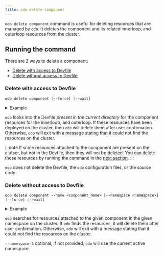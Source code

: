 ```yaml
---
title: odo delete component
---
```


`odo delete component` command is useful for deleting resources that are managed by `odo`. It deletes the component and its related innerloop, and outerloop resources from the cluster.

## Running the command
There are 2 ways to delete a component:
- [Delete with access to Devfile](#delete-with-access-to-devfile)
- [Delete without access to Devfile](#delete-without-access-to-devfile)

### Delete with access to Devfile
```shell
odo delete component [--force] [--wait]
```
<details>
<summary>Example</summary>

```shell
$ odo delete component
Searching resources to delete, please wait...
This will delete "my-nodejs" from the namespace "my-project".
 •  The component contains the following resources that will get deleted:
        - Deployment: my-component
? Are you sure you want to delete "my-nodejs" and all its resources? Yes
The component "my-nodejs" is successfully deleted from namespace "my-project"
```
</details>

`odo` looks into the Devfile _present in the current directory_ for the component resources for the innerloop, and outerloop.
If these resources have been deployed on the cluster, then `odo` will delete them after user confirmation.
Otherwise, `odo` will exit with a message stating that it could not find the resources on the cluster.

:::note
If some resources attached to the component are present on the clutser, but not in the Devfile, then they will not be deleted.
You can delete these resources by running the command in the [next section](#delete-without-access-to-devfile).
:::

`odo` does not delete the Devfile, the `odo` configuration files, or the source code.

### Delete without access to Devfile
```shell
odo delete component --name <component_name> [--namespace <namespace>] [--force] [--wait]
```
<details>
<summary>Example</summary>

```shell
$ odo delete component --name my-nodejs
Searching resources to delete, please wait...
This will delete "my-nodejs" from the namespace "my-project".
 •  The component contains the following resources that will get deleted:
        - Deployment: my-component
? Are you sure you want to delete these resources? Yes
The component "my-nodejs" is successfully deleted from namespace "my-project"
```
</details>


`odo` searches for resources attached to the given component in the given namespace on the cluster.
If `odo` finds the resources, it will delete them after user confirmation.
Otherwise, `odo` will exit with a message stating that it could not find the resources on the cluster.

`--namespace` is optional, if not provided, `odo` will use the current active namespace.
